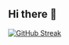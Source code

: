## Hi there 👋

[![GitHub Streak](https://streak-stats.demolab.com?user=DigitumDei&theme=dark)](https://git.io/streak-stats)
